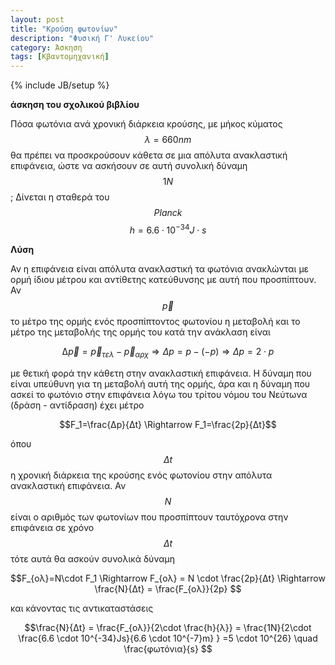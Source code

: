 ```yaml
---
layout: post
title: "Κρούση φωτονίων"
description: "Φυσική Γ' Λυκείου"
category: Άσκηση
tags: [Κβαντομηχανική]
---
```

{% include JB/setup %}

**άσκηση του σχολικού βιβλίου**

Πόσα φωτόνια ανά χρονική διάρκεια κρούσης, με μήκος κύματος $$λ=660 nm$$ θα πρέπει να προσκρούσουν κάθετα σε μια απόλυτα 
ανακλαστική επιφάνεια, ώστε να ασκήσουν σε αυτή συνολική δύναμη $$1Ν$$;
Δίνεται η σταθερά του $$Planck$$ $$h=6.6 \cdot 10^{-34} J \cdot s$$

**Λύση**

Αν η επιφάνεια είναι απόλυτα ανακλαστική τα φωτόνια ανακλώνται με ορμή ίδιου μέτρου και 
αντίθετης κατεύθυνσης με αυτή που προσπίπτουν. Αν $$\vec p$$ το μέτρο της ορμής ενός 
προσπίπτοντος φωτονίου η μεταβολή και το μέτρο της μεταβολής της ορμής του κατά την ανάκλαση είναι 

$$∆\vec p = \vec p_{τελ} -\vec p_{αρχ} \Rightarrow Δp=p-(-p) \Rightarrow Δp=2\cdot p$$

με θετική φορά την κάθετη στην ανακλαστική επιφάνεια. Η δύναμη που είναι υπεύθυνη για τη 
μεταβολή αυτή της ορμής, άρα και η δύναμη που ασκεί το φωτόνιο στην επιφάνεια λόγω του 
τρίτου νόμου του Νεύτωνα (δράση - αντίδραση) έχει μέτρο

$$F_1=\frac{Δp}{Δt} \Rightarrow F_1=\frac{2p}{Δt}$$

όπου $$Δt$$ η χρονική διάρκεια της κρούσης ενός φωτονίου στην απόλυτα ανακλαστική επιφάνεια.
Αν $$Ν$$ είναι ο αριθμός των φωτονίων που προσπίπτουν ταυτόχρονα στην επιφάνεια σε χρόνο $$Δt$$
τότε αυτά θα ασκούν συνολικά δύναμη

$$F_{ολ}=Ν\cdot F_1 \Rightarrow F_{ολ} = Ν \cdot \frac{2p}{Δt} \Rightarrow \frac{N}{Δt} = \frac{F_{ολ}}{2p} $$

και κάνοντας τις αντικαταστάσεις 

$$\frac{N}{Δt} = \frac{F_{ολ}}{2\cdot \frac{h}{λ}} = \frac{1N}{2\cdot \frac{6.6 \cdot 10^{-34}Js}{6.6 \cdot 10^{-7}m} } =5 \cdot 10^{26} \quad \frac{φωτόνια}{s} $$

